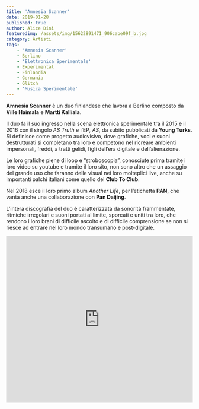 ```yaml
---
title: 'Amnesia Scanner'
date: 2019-01-28
published: true
author: Alice Dini
featuredimg: /assets/img/15622891471_906cabe09f_b.jpg
category: Artisti
tags:
    - 'Amnesia Scanner'
    - Berlino
    - 'Elettronica Sperimentale'
    - Experimental
    - Finlandia
    - Germania
    - Glitch
    - 'Musica Sperimentale'
---
```

**Amnesia Scanner** è un duo finlandese che lavora a Berlino composto da **Ville Haimala** e **Martti Kalliala**.

Il duo fa il suo ingresso nella scena elettronica sperimentale tra il 2015 e il 2016 con il singolo *AS Truth* e l’EP, *AS*, da subito pubblicati da **Young Turks**. Si definisce come progetto audiovisivo, dove grafiche, voci e suoni destrutturati si completano tra loro e competono nel ricreare ambienti impersonali, freddi, a tratti gelidi, figli dell’era digitale e dell’alienazione.

Le loro grafiche piene di loop e “stroboscopia”, conosciute prima tramite i loro video su youtube e tramite il loro sito, non sono altro che un assaggio del grande uso che faranno delle visual nei loro molteplici live, anche su importanti palchi italiani come quello del **Club To Club**.

Nel 2018 esce il loro primo album *Another Life*, per l’etichetta **PAN**, che vanta anche una collaborazione con **Pan Daijing**.

L’intera discografia del duo è caratterizzata da sonorità frammentate, ritmiche irregolari e suoni portati al limite, sporcati e uniti tra loro, che rendono i loro brani di difficile ascolto e di difficile comprensione se non si riesce ad entrare nel loro mondo transumano e post-digitale.

<iframe frameborder="no" height="450" scrolling="no" src="http://w.soundcloud.com/player/?url=http%3A//api.soundcloud.com/playlists/696156078&color=%23000000&auto_play=false&hide_related=false&show_comments=true&show_user=true&show_reposts=false&show_teaser=true&visual=true" width="100%"></iframe>
